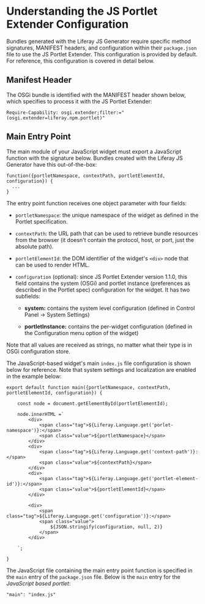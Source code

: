 # Understanding the JS Portlet Extender Configuration [](id=understanding-the-js-portlet-extender-configuration)

Bundles generated with the Liferay JS Generator require specific method 
signatures, MANIFEST headers, and configuration within their `package.json` 
file to use the JS Portlet Extender. This configuration is provided by default. 
For reference, this configuration is covered in detail below.

## Manifest Header [](id=manifest-header)

The OSGi bundle is identified with the MANIFEST header shown below, which 
specifies to process it with the JS Portlet Extender:

    Require-Capability: osgi.extender;filter:="(osgi.extender=liferay.npm.portlet)"

## Main Entry Point [](id=main-entry-point)

The main module of your JavaScript widget must export a JavaScript function 
with the signature below. Bundles created with the Liferay JS Generator have 
this out-of-the-box:

    function({portletNamespace, contextPath, portletElementId, configuration}) {
      ...
    }


The entry point function receives one object parameter with four fields:

- `portletNamespace`: the unique namespace of the widget as defined in 
the Portlet specification. 
- `contextPath`: the URL path that can be used to retrieve bundle 
resources from the browser (it doesn't contain the protocol, host, or port, 
just the absolute path). 
- `portletElementId`: the DOM identifier of the widget's `<div>` node 
that can be used to render HTML. 
- `configuration` (optional): since JS Portlet Extender version 1.1.0, this 
field contains the system (OSGi) and portlet instance (preferences as described 
in the Portlet spec) configuration for the widget. It has two subfields: 

  - **system:** contains the system level configuration (defined in Control 
    Panel &rarr; System Settings)
    
  - **portletInstance:** contains the per-widget configuration (defined in the 
    Configuration menu option of the widget)

Note that all values are received as strings, no matter what their type is in 
OSGi configuration store. 

The JavaScript-based widget's main `index.js` file configuration is shown 
below for reference. Note that system settings and localization are enabled in 
the example below:

    export default function main({portletNamespace, contextPath, portletElementId, configuration}) {
        
        const node = document.getElementById(portletElementId);

        node.innerHTML =`
            <div>
                <span class="tag">${Liferay.Language.get('porlet-namespace')}:</span>
                <span class="value">${portletNamespace}</span>
            </div>
            <div>
                <span class="tag">${Liferay.Language.get('context-path')}:</span>
                <span class="value">${contextPath}</span>
            </div>
            <div>
                <span class="tag">${Liferay.Language.get('portlet-element-id')}:</span>
                <span class="value">${portletElementId}</span>
            </div>
            
            <div>
                <span class="tag">${Liferay.Language.get('configuration')}:</span>
                <span class="value">
                    ${JSON.stringify(configuration, null, 2)}
                </span>
            </div>
            
        `;
        
    }

The JavaScript file containing the main entry point function is specified in the 
`main` entry of the `package.json` file. Below is the `main` entry for the 
*JavaScript based portlet*:

    "main": "index.js"
